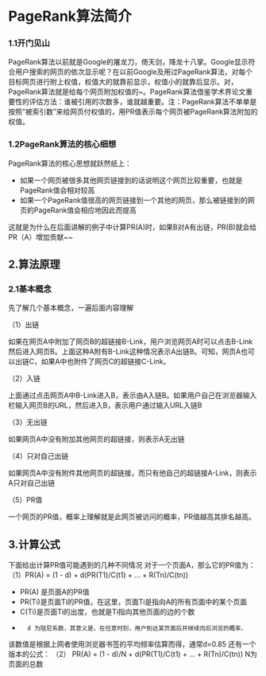 # PageRank算法简介
### 1.1开门见山
PageRank算法以前就是Google的屠龙刀，倚天剑，降龙十八掌。Google显示符合用户搜索的网页的依次显示呢？在以前Google及用过PageRank算法，对每个目标网页进行附上权值，权值大的就靠前显示，权值小的就靠后显示。对，PageRank算法就是给每个网页附加权值的~。PageRank算法借鉴学术界论文重要性的评估方法：谁被引用的次数多，谁就越重要。注：PageRank算法不单单是按照“被索引数”来给网页付权值的，用PR值表示每个网页被PageRank算法附加的权值。
### 1.2PageRank算法的核心细想

PageRank算法的核心思想就跃然纸上：

 * 如果一个网页被很多其他网页链接到的话说明这个网页比较重要，也就是PageRank值会相对较高
 * 如果一个PageRank值很高的网页链接到一个其他的网页，那么被链接到的网页的PageRank值会相应地因此而提高

这就是为什么在后面讲解的例子中计算PR(A)时，如果B对A有出链，PR(B)就会给PR（A）增加贡献~~
## 2.算法原理
### 2.1基本概念

先了解几个基本概念，一遍后面内容理解

（1）出链

如果在网页A中附加了网页B的超链接B-Link，用户浏览网页A时可以点击B-Link然后进入网页B。上面这种A附有B-Link这种情况表示A出链B。可知，网页A也可以出链C，如果A中也附件了网页C的超链接C-Link。

（2）入链

上面通过点击网页A中B-Link进入B，表示由A入链B。如果用户自己在浏览器输入栏输入网页B的URL，然后进入B，表示用户通过输入URL入链B

（3）无出链

如果网页A中没有附加其他网页的超链接，则表示A无出链

（4）只对自己出链

如果网页A中没有附件其他网页的超链接，而只有他自己的超链接A-Link，则表示A只对自己出链

（5）PR值

一个网页的PR值，概率上理解就是此网页被访问的概率，PR值越高其排名越高。
## 3.计算公式

下面给出计算PR值可能遇到的几种不同情况
对于一个页面A，那么它的PR值为：
（1）PR(A) = (1 - d) + d(PR(T1)/C(t1) + … + R(Tn)/C(tn))
 
*	PR(A) 是页面A的PR值
*	PR(Ti)是页面Ti的PR值，在这里，页面Ti是指向A的所有页面中的某个页面
*	C(Ti)是页面Ti的出度，也就是Ti指向其他页面的边的个数
*		d 为阻尼系数，其意义是，在任意时刻，用户到达某页面后并继续向后浏览的概率，
该数值是根据上网者使用浏览器书签的平均频率估算而得，通常d=0.85
还有一个版本的公式：
（2）
    PR(A) = (1 - d)/N + d(PR(T1)/C(t1) + … + R(Tn)/C(tn))
    N为页面的总数

